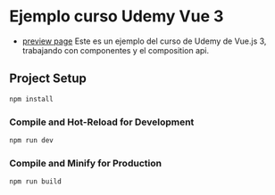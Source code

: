 
# Ejemplo curso Udemy Vue 3

- [preview page](https://seccion-4-componentes-composition-api.netlify.app/)
Este es un ejemplo del curso de Udemy de Vue.js 3, trabajando con componentes y el composition api.

## Project Setup

```sh
npm install
```

### Compile and Hot-Reload for Development

```sh
npm run dev
```

### Compile and Minify for Production

```sh
npm run build
```
